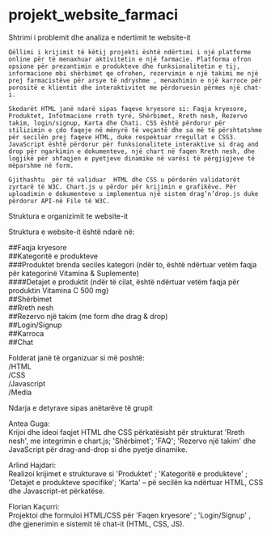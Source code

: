 # projekt_website_farmaci

Shtrimi i problemit dhe analiza e ndertimit te website-it

	Qëllimi i krijimit të këtij projekti është ndërtimi i një platforme online për të menaxhuar aktivitetin e një farmacie. Platforma ofron opsione për prezantimin e produkteve dhe funksionalitetin e tij, informacione mbi shërbimet qe ofrohen, rezervimin e një takimi me një prej farmacistëve për arsye të ndryshme , menaxhimin e një karroce për porositë e klientit dhe interaktivitet me përdoruesin përmes një chat-i.

	Skedarët HTML janë ndarë sipas faqeve kryesore si: Faqja kryesore, Produktet, Infotmacione rreth tyre, Shërbimet, Rreth nesh, Rezervo takim, login/signup, Karta dhe Chati. CSS është përdorur për stilizimin e çdo faqeje në mënyrë të veçantë dhe sa më të përshtatshme për secilën prej faqeve HTML, duke respektuar rregullat e CSS3. JavaScript është përdorur për funksionalitete interaktive si drag and drop për ngarkimin e dokumenteve, një chart në faqen Rreth nesh, dhe logjikë për shfaqjen e pyetjeve dinamike në varësi të përgjigjeve të mëparshme në form.

	Gjithashtu  për të validuar  HTML dhe CSS u përdorën validatorët zyrtarë të W3C. Chart.js u përdor për krijimin e grafikëve. Për uploadimin e dokumenteve u implementua një sistem drag’n’drop.js duke përdorur API-në File të W3C.

Struktura e organizimit te website-it

Struktura e website-it është ndarë në:

##Faqja kryesore  
##Kategoritë e produkteve  
###Produktet brenda seciles kategori (ndër to, është ndërtuar vetëm faqja për kategorinë Vitamina & Suplemente)  
####Detajet e produktit (ndër të cilat, është ndërtuar vetëm faqja për produktin Vitamina C 500 mg)  
##Shërbimet  
##Rreth nesh  
##Rezervo një takim (me form dhe drag & drop)  
##Login/Signup  
##Karroca  
##Chat  

Folderat janë të organizuar si më poshtë:  
/HTML  
/CSS  
/Javascript  
/Media  

Ndarja e detyrave sipas anëtarëve të grupit  

Antea Guga:  
Krijoi dhe ideoi faqjet HTML dhe CSS përkatësisht për strukturat 'Rreth nesh', me integrimin e chart.js; 'Shërbimet';  'FAQ'; 'Rezervo një takim' dhe JavaScript për drag-and-drop si dhe pyetje dinamike.  

Arlind Hajdari:  
Realizoi krijimet e  strukturave si 'Produktet' ; 'Kategoritë e produkteve' ; 'Detajet e produkteve specifike'; 'Karta' – pë secilën ka ndërtuar HTML, CSS dhe Javascript-et përkatëse.  

Florian Kaçurri:  
Projektoi dhe formuloi HTML/CSS për  'Faqen kryesore' ; 'Login/Signup' , dhe gjenerimin e sistemit të chat-it (HTML, CSS, JS).
